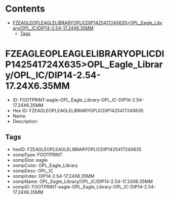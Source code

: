 



Contents
========

* [FZEAGLEOPLEAGLELIBRARYOPLICDIP142541724X635>OPL_Eagle_Library/OPL_IC/DIP14-2.54-17.24X6.35MM](#fzeagleopleaglelibraryoplicdip142541724x635opl_eagle_libraryopl_icdip14-254-1724x635mm)
	* [Tags](#tags)

# FZEAGLEOPLEAGLELIBRARYOPLICDIP142541724X635>OPL_Eagle_Library/OPL_IC/DIP14-2.54-17.24X6.35MM

- ID: FOOTPRINT-eagle-OPL_Eagle_Library-OPL_IC-DIP14-2.54-17.24X6.35MM
- Hex ID: FZEAGLEOPLEAGLELIBRARYOPLICDIP142541724X635
- Name: 
- Description: 

## Tags

- hexID: FZEAGLEOPLEAGLELIBRARYOPLICDIP142541724X635
- oompType: FOOTPRINT
- oompSize: eagle
- oompColor: OPL_Eagle_Library
- oompDesc: OPL_IC
- oompIndex: DIP14-2.54-17.24X6.35MM
- oompName: OPL_Eagle_Library/OPL_IC/DIP14-2.54-17.24X6.35MM
- oompID: FOOTPRINT-eagle-OPL_Eagle_Library-OPL_IC-DIP14-2.54-17.24X6.35MM
